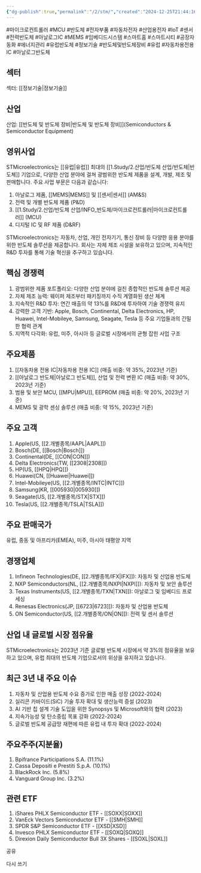 ```yaml
---
{"dg-publish":true,"permalink":"/2/stm/","created":"2024-12-25T21:44:16.161+09:00","updated":"2025-07-29T21:37:05.229+09:00"}
---
```


#마이크로컨트롤러 #MCU #반도체 #전자부품 #자동차전자 #산업용전자 #IoT #센서 #전력반도체 #아날로그IC #MEMS #임베디드시스템 #스마트홈 #스마트시티 #공장자동화 #에너지관리 #유럽반도체 #정보기술 #반도체및반도체장비 #유럽 #자동차용전용IC #아날로그반도체

## 섹터

섹터: [[정보기술\|정보기술]]

## 산업

산업: [[반도체 및 반도체 장비\|반도체 및 반도체 장비]](Semiconductors & Semiconductor Equipment)

## 영위사업

STMicroelectronics는 [[유럽\|유럽]] 최대의 [[1.Study/2.산업/반도체 산업/반도체\|반도체]] 기업으로, 다양한 산업 분야에 걸쳐 광범위한 반도체 제품을 설계, 개발, 제조 및 판매합니다. 주요 사업 부문은 다음과 같습니다:

1. 아날로그 제품, [[MEMS\|MEMS]] 및 [[센서\|센서]] (AM&S)
2. 전력 및 개별 반도체 제품 (P&D)
3. [[1.Study/2.산업/반도체 산업/INFO_반도체/마이크로컨트롤러\|마이크로컨트롤러]] (MCU)
4. 디지털 IC 및 RF 제품 (D&RF)

STMicroelectronics는 자동차, 산업, 개인 전자기기, 통신 장비 등 다양한 응용 분야를 위한 반도체 솔루션을 제공합니다. 회사는 자체 제조 시설을 보유하고 있으며, 지속적인 R&D 투자를 통해 기술 혁신을 추구하고 있습니다.

## 핵심 경쟁력

1. 광범위한 제품 포트폴리오: 다양한 산업 분야에 걸친 종합적인 반도체 솔루션 제공
2. 자체 제조 능력: 웨이퍼 제조부터 패키징까지 수직 계열화된 생산 체계
3. 지속적인 R&D 투자: 연간 매출의 약 13%를 R&D에 투자하여 기술 경쟁력 유지
4. 강력한 고객 기반: Apple, Bosch, Continental, Delta Electronics, HP, Huawei, Intel-Mobileye, Samsung, Seagate, Tesla 등 주요 기업들과의 긴밀한 협력 관계
5. 지역적 다각화: 유럽, 미주, 아시아 등 글로벌 시장에서의 균형 잡힌 사업 구조

## 주요제품

1. [[자동차용 전용 IC\|자동차용 전용 IC]] (매출 비중: 약 35%, 2023년 기준)
2. [[아날로그 반도체\|아날로그 반도체]], 산업 및 전력 변환 IC (매출 비중: 약 30%, 2023년 기준)
3. 범용 및 보안 MCU, [[MPU\|MPU]], EEPROM (매출 비중: 약 20%, 2023년 기준)
4. MEMS 및 광학 센싱 솔루션 (매출 비중: 약 15%, 2023년 기준)

## 주요 고객

1. Apple(US, [[2.개별종목/AAPL\|AAPL]])
2. Bosch(DE, [[Bosch\|Bosch]])
3. Continental(DE, [[CON\|CON]])
4. Delta Electronics(TW, [[2308\|2308]])
5. HP(US, [[HPQ\|HPQ]])
6. Huawei(CN, [[Huawei\|Huawei]])
7. Intel-Mobileye(US, [[2.개별종목/INTC\|INTC]])
8. Samsung(KR, [[005930\|005930]])
9. Seagate(US, [[2.개별종목/STX\|STX]])
10. Tesla(US, [[2.개별종목/TSLA\|TSLA]])

## 주요 판매국가

유럽, 중동 및 아프리카(EMEA), 미주, 아시아 태평양 지역

## 경쟁업체

1. Infineon Technologies(DE, [[2.개별종목/IFX\|IFX]]): 자동차 및 산업용 반도체
2. NXP Semiconductors(NL, [[2.개별종목/NXPI\|NXPI]]): 자동차 및 보안 솔루션
3. Texas Instruments(US, [[2.개별종목/TXN\|TXN]]): 아날로그 및 임베디드 프로세싱
4. Renesas Electronics(JP, [[6723\|6723]]): 자동차 및 산업용 반도체
5. ON Semiconductor(US, [[2.개별종목/ON\|ON]]): 전력 및 센서 솔루션

## 산업 내 글로벌 시장 점유율

STMicroelectronics는 2023년 기준 글로벌 반도체 시장에서 약 3%의 점유율을 보유하고 있으며, 유럽 최대의 반도체 기업으로서의 위상을 유지하고 있습니다.

## 최근 3년 내 주요 이슈

1. 자동차 및 산업용 반도체 수요 증가로 인한 매출 성장 (2022-2024)
2. 실리콘 카바이드(SiC) 기술 투자 확대 및 생산능력 증설 (2023)
3. AI 기반 칩 설계 기술 도입을 위한 Synopsys 및 Microsoft와의 협력 (2023)
4. 지속가능성 및 탄소중립 목표 강화 (2022-2024)
5. 글로벌 반도체 공급망 재편에 따른 유럽 내 투자 확대 (2022-2024)

## 주요주주(지분율)

1. Bpifrance Participations S.A. (11.1%)
2. Cassa Depositi e Prestiti S.p.A. (10.1%)
3. BlackRock Inc. (5.8%)
4. Vanguard Group Inc. (3.2%)

## 관련 ETF

1. iShares PHLX Semiconductor ETF - [[SOXX\|SOXX]]
2. VanEck Vectors Semiconductor ETF - [[SMH\|SMH]]
3. SPDR S&P Semiconductor ETF - [[XSD\|XSD]]
4. Invesco PHLX Semiconductor ETF - [[SOXQ\|SOXQ]]
5. Direxion Daily Semiconductor Bull 3X Shares - [[SOXL\|SOXL]]

공유

다시 쓰기
